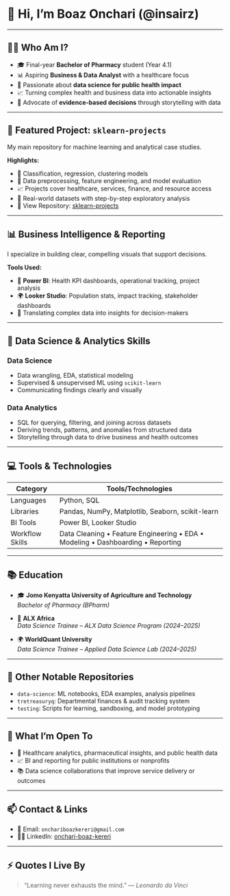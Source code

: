 # 👋 Hi, I’m Boaz Onchari (@insairz)

---

## 🧑‍⚕️ Who Am I?

- 🎓 Final-year **Bachelor of Pharmacy** student (Year 4.1)
- 📊 Aspiring **Business & Data Analyst** with a healthcare focus
- 🧪 Passionate about **data science for public health impact**
- 📈 Turning complex health and business data into actionable insights
- 🧠 Advocate of **evidence-based decisions** through storytelling with data

---

## 🔬 Featured Project: `sklearn-projects`

My main repository for machine learning and analytical case studies.

**Highlights:**

- 🤖 Classification, regression, clustering models
- 🧹 Data preprocessing, feature engineering, and model evaluation
- 📈 Projects cover healthcare, services, finance, and resource access
- 🧪 Real-world datasets with step-by-step exploratory analysis
- 🔗 View Repository: [sklearn-projects](#)

---

## 📊 Business Intelligence & Reporting

I specialize in building clear, compelling visuals that support decisions.

**Tools Used:**

- 💼 **Power BI**: Health KPI dashboards, operational tracking, project analysis
- 🌍 **Looker Studio**: Population stats, impact tracking, stakeholder dashboards
- 💬 Translating complex data into insights for decision-makers

---

## 🧠 Data Science & Analytics Skills

### Data Science

- Data wrangling, EDA, statistical modeling
- Supervised & unsupervised ML using `scikit-learn`
- Communicating findings clearly and visually

### Data Analytics

- SQL for querying, filtering, and joining across datasets
- Deriving trends, patterns, and anomalies from structured data
- Storytelling through data to drive business and health outcomes

---

## 💻 Tools & Technologies

| Category        | Tools/Technologies                                                              |
| --------------- | ------------------------------------------------------------------------------- |
| Languages       | Python, SQL                                                                     |
| Libraries       | Pandas, NumPy, Matplotlib, Seaborn, scikit-learn                                |
| BI Tools        | Power BI, Looker Studio                                                         |
| Workflow Skills | Data Cleaning • Feature Engineering • EDA • Modeling • Dashboarding • Reporting |

---

## 📚 Education

- 🎓 **Jomo Kenyatta University of Agriculture and Technology**  
  *Bachelor of Pharmacy (BPharm)*

- 🧠 **ALX Africa**  
  *Data Science Trainee – ALX Data Science Program (2024–2025)*

- 🌍 **WorldQuant University**  
  *Data Science Trainee – Applied Data Science Lab (2024–2025)*

---

## 📁 Other Notable Repositories

- `data-science`: ML notebooks, EDA examples, analysis pipelines
- `tretreasuryq`: Departmental finances & audit tracking system
- `testing`: Scripts for learning, sandboxing, and model prototyping

---

## 🚀 What I’m Open To

- 🏥 Healthcare analytics, pharmaceutical insights, and public health data
- 📈 BI and reporting for public institutions or nonprofits
- 📚 Data science collaborations that improve service delivery or outcomes

---

## 📫 Contact & Links

- 📧 Email: `onchariboazkereri@gmail.com`
- 🧑‍💼 LinkedIn: [onchari-boaz-kereri](https://www.linkedin.com/in/onchari-boaz-kereri/)

---

## ⚡ Quotes I Live By
 > “Learning never exhausts the mind.” — *Leonardo da Vinci*
